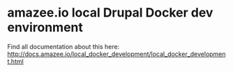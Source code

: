 # amazee.io local Drupal Docker dev environment

Find all documentation about this here: http://docs.amazee.io/local_docker_development/local_docker_development.html
